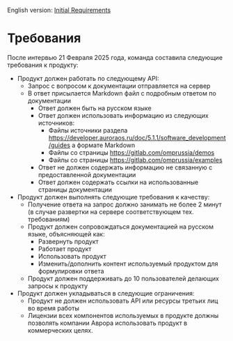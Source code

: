 English version: [Initial Requirements](<../EN/Initial Requirements.md>)
# Требования
После интервью 21 Февраля 2025 года, команда составила следующие требования к продукту:
- Продукт должен работать по следующему API:
	- Запрос с вопросом к документации отправляется на сервер
	- В ответ присылается Markdown файл с подробным ответом по документации
		- Ответ должен быть на русском языке
		- Ответ должен использовать информацию из следующих источников:
			- Файлы источники раздела https://developer.auroraos.ru/doc/5.1.1/software_development/guides а формате Markdown 
			- Файлы со страницы https://gitlab.com/omprussia/demos
			- Файлы со страницы https://gitlab.com/omprussia/examples
		- Ответ не должен содержать информацию не связанную с предоставленной документации
		- Ответ должен содержать ссылки на использованные страницы документации
- Продукт должен выполнять следующие требования к качеству:
	- Получение ответа на запрос должно занимать не более 2 минут (в случае развертки на сервере соответствующем тех. требованиям)
	- Продукт должен сопровождаться документацией на русском языке, объясняющей как:
		- Развернуть продукт
		- Работает продукт
		- Использовать продукт
		- Изменить/дополнить контент используемый продуктом для формулировки ответа
	- Продукт должен поддерживать до 10 пользователей делающих запросы к продукту
- Продукт должен укладываться в следующие ограничения:
	- Продукт не должен использовать API или ресурсы третьих лиц во время работы
	- Лицензии всех компонентов используемых в продукте должны позволять компании Аврора использовать продукт в коммерческих целях.